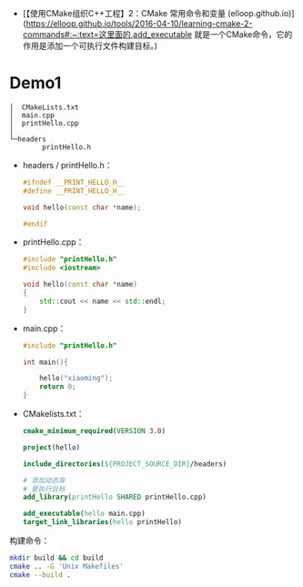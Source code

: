 - [【使用CMake组织C++工程】2：CMake 常用命令和变量 (elloop.github.io)](https://elloop.github.io/tools/2016-04-10/learning-cmake-2-commands#:~:text=这里面的,add_executable 就是一个CMake命令，它的作用是添加一个可执行文件构建目标。)



# Demo1

```
│  CMakeLists.txt
│  main.cpp
│  printHello.cpp
│
└─headers
        printHello.h  
```



- headers / printHello.h：

  ```c++
  #ifndef __PRINT_HELLO_H__
  #define __PRINT_HELLO_H__
  
  void hello(const char *name);
  
  #endif
  ```

- printHello.cpp：

  ```C++
  #include "printHello.h"
  #include <iostream>
  
  void hello(const char *name)
  {
      std::cout << name << std::endl;
  }
  ```

- main.cpp：

  ```C++
  #include "printHello.h"
  
  int main(){
  
      hello("xiaoming");
      return 0;
  }
  ```

- CMakelists.txt：

  ```cmake
  cmake_minimum_required(VERSION 3.0)
  
  project(hello)
  
  include_directories(${PROJECT_SOURCE_DIR}/headers)
  
  # 添加动态库 
  # 是执行目标
  add_library(printHello SHARED printHello.cpp)
  
  add_executable(hello main.cpp)
  target_link_libraries(hello printHello)
  ```



构建命令：

```sh
mkdir build && cd build
cmake .. -G 'Unix Makefiles'
cmake --build .
```

